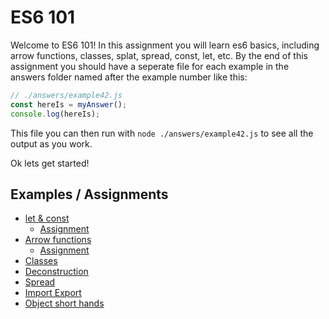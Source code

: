 # ES6 101
Welcome to ES6 101! In this assignment you will learn es6 basics, including
arrow functions, classes, splat, spread, const, let, etc. By the end of this
assignment you should have a seperate file for each example in the answers
folder named after the example number like this:

```javascript
// ./answers/example42.js
const hereIs = myAnswer();
console.log(hereIs);
```

This file you can then run with `node ./answers/example42.js` to see all the output as you
work.

Ok lets get started!

## Examples / Assignments
   * [let &amp; const](Example_1/README.md#let--const)
      * [Assignment](Example_1/README.md#assignment)
   * [Arrow functions](Example_2/README.md#arrow-functions)
      * [Assignment](Example_2/README.md#assignment)
   * [Classes](Example_3/README.md#classes)
   * [Deconstruction](Example_4/README.md#deconstruction)
   * [Spread](Example_5/README.md#spread)
   * [Import Export](Example_6/README.md#import-export)
   * [Object short hands](Example_7/README.md#object-short-hands)
